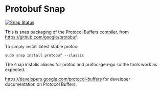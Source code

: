 # Protobuf Snap

[![Snap Status](https://build.snapcraft.io/badge/stub42/protobuf-snap.svg)](https://build.snapcraft.io/user/stub42/protobuf-snap)

This is snap packaging of the Protocol Buffers compiler,
from https://github.com/google/protobuf.

To simply install latest stable protoc:

    sudo snap install protobuf --classic

The snap installs aliases for protoc and protoc-gen-go so the
tools work as expected.

https://developers.google.com/protocol-buffers for developer
documentation on Protocol Buffers.
